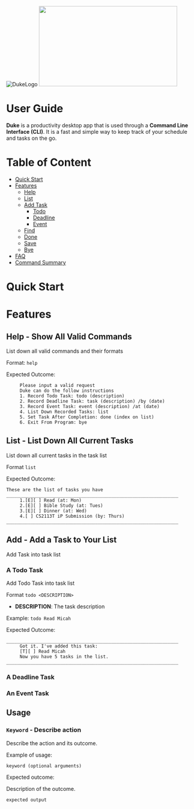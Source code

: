 
![DukeLogo](https://user-images.githubusercontent.com/69495787/134464789-b4193e01-2537-41b2-b782-8abff7851e53.png)
<img src="https://user-images.githubusercontent.com/69495787/134465925-5eaf528b-fdb8-48b3-a085-afd7dbf5450f.JPG" width="368" height="213">

# User Guide

**Duke** is a productivity desktop app that is used through a **Command Line Interface (CLI)**. It is a fast and simple way to keep track of your schedule and tasks on the go.

# Table of Content

- [Quick Start](#quick-start)
- [Features](#Features)
    * [Help](#help---Show-All-Valid-Commands)
    * [List](#list---List-Down-All-Current-Tasks)
    * [Add Task](#Add---Add-a-Task-to-Your-List)
        * [Todo](#A-Todo-Task)
        * [Deadline](#A-Deadline-Task)
        * [Event](#An-Event-Task)
    * [Find](#Find---Show-All-Task-Related-to-Search-Terms)
    * [Done](#Done---Mark-a-Task-as-Done)
    * [Save](#Save---Save-All-Task-Into-Local-File)
    * [Bye](#Bye---Exit-the-Application)
- [FAQ](#faq)
- [Command Summary]()

# Quick Start

# Features



## Help - Show All Valid Commands

List down all valid commands and their formats

Format: `help`

Expected Outcome:

```
     Please input a valid request
     Duke can do the follow instructions
     1. Record Todo Task: todo (description)
     2. Record Deadline Task: task (description) /by (date)
     3. Record Event Task: event (description) /at (date)
     4. List Down Recorded Tasks: list
     5. Set Task After Completion: done (index on list)
     6. Exit From Program: bye
```

## List - List Down All Current Tasks

List down all current tasks in the task list

Format `list`

Expected Outcome:

```
These are the list of tasks you have
________________________________________________________________
     1.[E][ ] Read (at: Mon)
     2.[E][ ] Bible Study (at: Tues)
     3.[E][ ] Dinner (at: Wed)
     4.[ ] CS2113T iP Submission (by: Thurs)
________________________________________________________________
```

## Add - Add a Task to Your List

Add Task into task list

### A Todo Task

Add Todo Task into task list

Format `todo <DESCRIPTION>`

* **DESCRIPTION**: The task description

Example: `todo Read Micah`

Expected Outcome:

```
________________________________________________________________
     Got it. I've added this task:
     [T][ ] Read Micah
     Now you have 5 tasks in the list.
________________________________________________________________
```




### A Deadline Task

### An Event Task

## Usage

### `Keyword` - Describe action

Describe the action and its outcome.

Example of usage:

`keyword (optional arguments)`

Expected outcome:

Description of the outcome.

```
expected output
```
